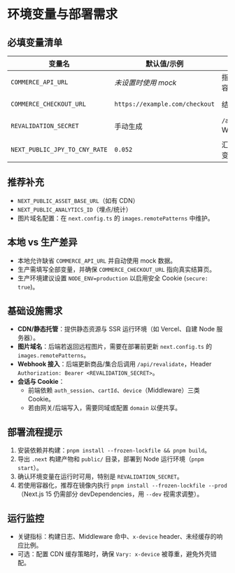 # 环境变量与部署需求

## 必填变量清单

| 变量名                        | 默认值/示例                    | 用途                           | 备注                            |
| ----------------------------- | ------------------------------ | ------------------------------ | ------------------------------- |
| `COMMERCE_API_URL`            | _未设置时使用 mock_            | 指向后端商品/内容聚合服务      | 切换至真实服务时必填            |
| `COMMERCE_CHECKOUT_URL`       | `https://example.com/checkout` | 结算跳转地址                   | `lib/api/index.ts` 作为回退链接 |
| `REVALIDATION_SECRET`         | 手动生成                       | `/api/revalidate` Webhook 验证 | 与后端共享密钥，用于增量刷新    |
| `NEXT_PUBLIC_JPY_TO_CNY_RATE` | `0.052`                        | 汇率展示用公开变量             | 前端直接读取，注意同步文档      |

## 推荐补充

- `NEXT_PUBLIC_ASSET_BASE_URL`（如有 CDN）
- `NEXT_PUBLIC_ANALYTICS_ID`（埋点/统计）
- 图片域名配置：在 `next.config.ts` 的 `images.remotePatterns` 中维护。

## 本地 vs 生产差异

- 本地允许缺省 `COMMERCE_API_URL` 并自动使用 mock 数据。
- 生产需填写全部变量，并确保 `COMMERCE_CHECKOUT_URL` 指向真实结算页。
- 生产环境建议设置 `NODE_ENV=production` 以启用安全 Cookie (`secure: true`)。

## 基础设施需求

- **CDN/静态托管**：提供静态资源与 SSR 运行环境（如 Vercel、自建 Node 服务器）。
- **图片域名**：后端若返回远程图片，需要在部署前更新 `next.config.ts` 的 `images.remotePatterns`。
- **Webhook 接入**：后端更新商品/集合后调用 `/api/revalidate`，Header `Authorization: Bearer <REVALIDATION_SECRET>`。
- **会话与 Cookie**：
  - 前端依赖 `auth_session`、`cartId`、`device`（Middleware）三类 Cookie。
  - 若由网关/后端写入，需要同域或配置 `domain` 以便共享。

## 部署流程提示

1. 安装依赖并构建：`pnpm install --frozen-lockfile && pnpm build`。
2. 导出 `.next` 构建产物和 `public/` 目录，部署到 Node 运行环境（`pnpm start`）。
3. 确认环境变量在运行时可用，特别是 `REVALIDATION_SECRET`。
4. 若使用容器化，推荐在镜像内执行 `pnpm install --frozen-lockfile --prod`（Next.js 15 仍需部分 devDependencies，用 `--dev` 视需求调整）。

## 运行监控

- 关键指标：构建日志、Middleware 命中、`x-device` header、未经缓存的响应比例。
- 可选：配置 CDN 缓存策略时，确保 `Vary: x-device` 被尊重，避免外壳错配。
